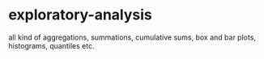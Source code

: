 # exploratory-analysis
all kind of aggregations, summations, cumulative sums, box and bar plots, histograms, quantiles etc.
